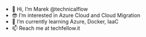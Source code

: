 - 👋 Hi, I’m Marek @technicalflow
- 😎 I’m interested in Azure Cloud and Cloud Migration
- 🌱 I’m currently learning Azure, Docker, IaaC
- 📫 Reach me at techfellow.it

<!---
technicalflow/technicalflow is a ✨ special ✨ repository because its `README.md` (this file) appears on your GitHub profile.
You can click the Preview link to take a look at your changes.
--->

